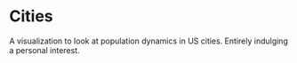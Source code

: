 # Cities

A visualization to look at population dynamics in US cities. 
Entirely indulging a personal interest. 

